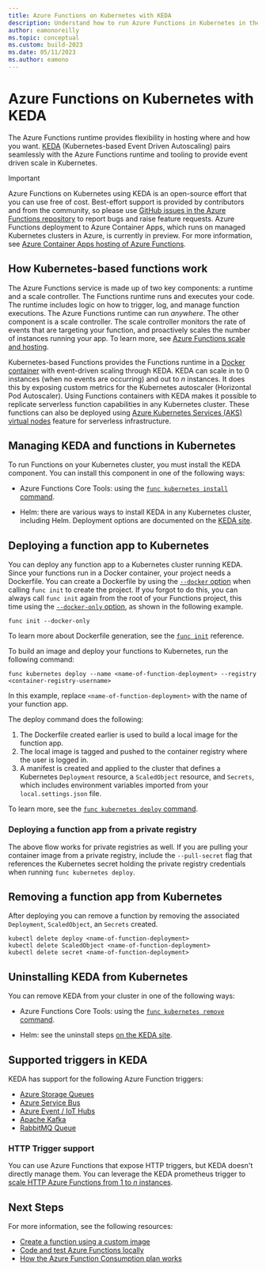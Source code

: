 ```yaml
---
title: Azure Functions on Kubernetes with KEDA
description: Understand how to run Azure Functions in Kubernetes in the cloud or on-premises using KEDA, Kubernetes-based event driven autoscaling.
author: eamonoreilly
ms.topic: conceptual
ms.custom: build-2023
ms.date: 05/11/2023
ms.author: eamono
---
```


# Azure Functions on Kubernetes with KEDA

The Azure Functions runtime provides flexibility in hosting where and how you want. [KEDA](https://keda.sh) (Kubernetes-based Event Driven Autoscaling) pairs seamlessly with the Azure Functions runtime and tooling to provide event driven scale in Kubernetes.

> [!IMPORTANT]
> Azure Functions on Kubernetes using KEDA is an open-source effort that you can use free of cost. Best-effort support is provided by contributors and from the community, so please use [GitHub issues in the Azure Functions repository](https://github.com/Azure/Azure-Functions/issues) to report bugs and raise feature requests. Azure Functions deployment to Azure Container Apps, which runs on managed Kubernetes clusters in Azure, is currently in preview. For more information, see [Azure Container Apps hosting of Azure Functions](functions-container-apps-hosting.md).

## How Kubernetes-based functions work

The Azure Functions service is made up of two key components: a runtime and a scale controller.  The Functions runtime runs and executes your code.  The runtime includes logic on how to trigger, log, and manage function executions.  The Azure Functions runtime can run *anywhere*.  The other component is a scale controller.  The scale controller monitors the rate of events that are targeting your function, and proactively scales the number of instances running your app.  To learn more, see [Azure Functions scale and hosting](functions-scale.md).

Kubernetes-based Functions provides the Functions runtime in a [Docker container](functions-create-function-linux-custom-image.md) with event-driven scaling through KEDA.  KEDA can scale in to 0 instances (when no events are occurring) and out to *n* instances. It does this by exposing custom metrics for the Kubernetes autoscaler (Horizontal Pod Autoscaler).  Using Functions containers with KEDA makes it possible to replicate serverless function capabilities in any Kubernetes cluster.  These functions can also be deployed using [Azure Kubernetes Services (AKS) virtual nodes](../aks/virtual-nodes-cli.md) feature for serverless infrastructure.

## Managing KEDA and functions in Kubernetes

To run Functions on your Kubernetes cluster, you must install the KEDA component. You can install this component in one of the following ways:

+ Azure Functions Core Tools: using the [`func kubernetes install` command](functions-core-tools-reference.md#func-kubernetes-install).

+ Helm: there are various ways to install KEDA in any Kubernetes cluster, including Helm.  Deployment options are documented on the [KEDA site](https://keda.sh/docs/deploy/).

## Deploying a function app to Kubernetes

You can deploy any function app to a Kubernetes cluster running KEDA.  Since your functions run in a Docker container, your project needs a Dockerfile.  You can create a Dockerfile by using the [`--docker` option][func init] when calling `func init` to create the project. If you forgot to do this, you can always call `func init` again from the root of your Functions project, this time using the [`--docker-only` option][func init], as shown in the following example. 

```command
func init --docker-only
```

To learn more about Dockerfile generation, see the [`func init`][func init] reference. 

To build an image and deploy your functions to Kubernetes, run the following command:

```command
func kubernetes deploy --name <name-of-function-deployment> --registry <container-registry-username>
```

In this example, replace `<name-of-function-deployment>` with the name of your function app.

The deploy command does the following:

1. The Dockerfile created earlier is used to build a local image for the function app.
1. The local image is tagged and pushed to the container registry where the user is logged in.
1. A manifest is created and applied to the cluster that defines a Kubernetes `Deployment` resource, a `ScaledObject` resource, and `Secrets`, which includes environment variables imported from your `local.settings.json` file.

To learn more, see the [`func kubernetes deploy` command](functions-core-tools-reference.md#func-kubernetes-deploy).

### Deploying a function app from a private registry

The above flow works for private registries as well.  If you are pulling your container image from a private registry, include the `--pull-secret` flag that references the Kubernetes secret holding the private registry credentials when running `func kubernetes deploy`.

## Removing a function app from Kubernetes

After deploying you can remove a function by removing the associated `Deployment`, `ScaledObject`, an `Secrets` created.

```command
kubectl delete deploy <name-of-function-deployment>
kubectl delete ScaledObject <name-of-function-deployment>
kubectl delete secret <name-of-function-deployment>
```

## Uninstalling KEDA from Kubernetes

You can remove KEDA from your cluster in one of the following ways:

+ Azure Functions Core Tools: using the [`func kubernetes remove` command](functions-core-tools-reference.md#func-kubernetes-remove).

+ Helm: see the uninstall steps [on the KEDA site](https://keda.sh/docs/deploy/).

## Supported triggers in KEDA

KEDA has support for the following Azure Function triggers:

* [Azure Storage Queues](functions-bindings-storage-queue.md)
* [Azure Service Bus](functions-bindings-service-bus.md)
* [Azure Event / IoT Hubs](functions-bindings-event-hubs.md)
* [Apache Kafka](https://github.com/azure/azure-functions-kafka-extension)
* [RabbitMQ Queue](https://github.com/azure/azure-functions-rabbitmq-extension)

### HTTP Trigger support

You can use Azure Functions that expose HTTP triggers, but KEDA doesn't directly manage them.  You can leverage the KEDA prometheus trigger to [scale HTTP Azure Functions from 1 to *n* instances](https://dev.to/anirudhgarg_99/scale-up-and-down-a-http-triggered-function-app-in-kubernetes-using-keda-4m42).

## Next Steps
For more information, see the following resources:

* [Create a function using a custom image](functions-create-function-linux-custom-image.md)
* [Code and test Azure Functions locally](functions-develop-local.md)
* [How the Azure Function Consumption plan works](functions-scale.md)

[func init]: functions-core-tools-reference.md#func-init
